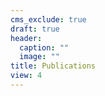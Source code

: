 ```yaml
---
cms_exclude: true
draft: true
header:
  caption: ""
  image: ""
title: Publications
view: 4
---
```


